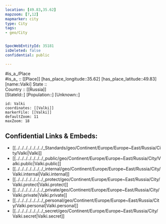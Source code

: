 ```yaml
---
location: [49.83,35.62] 
mapzoom: [7,12] 
mapmarker: city 
type: City
tags:
- geo/City


SpocWebEntityId: 35181
isDeleted: false
confidential: public

---
```

#is_a_/Place  
#is_a_ :: [[Place]] 
[has_place_longitude::35.62] 
[has_place_latitude::49.83] 
[name::Valki] 
State ::  
Country :: [[Russia]]  
[StateId::] 
[Population::] 
[Unknown::] 


```leaflet
id: Valki
coordinates: [[Valki]] 
markerFile: [[Valki]] 
defaultZoom: 11 
maxZoom: 18
```


## Confidential Links & Embeds: 
- [[../../../../../../../_Standards/geo/Continent/Europe/Europe~East/Russia/City/Valki|Valki]] 
- [[../../../../../../../_public/geo/Continent/Europe/Europe~East/Russia/City/Valki.public|Valki.public]] 
- [[../../../../../../../_internal/geo/Continent/Europe/Europe~East/Russia/City/Valki.internal|Valki.internal]] 
- [[../../../../../../../_protect/geo/Continent/Europe/Europe~East/Russia/City/Valki.protect|Valki.protect]] 
- [[../../../../../../../_private/geo/Continent/Europe/Europe~East/Russia/City/Valki.private|Valki.private]] 
- [[../../../../../../../_personal/geo/Continent/Europe/Europe~East/Russia/City/Valki.personal|Valki.personal]] 
- [[../../../../../../../_secret/geo/Continent/Europe/Europe~East/Russia/City/Valki.secret|Valki.secret]] 
